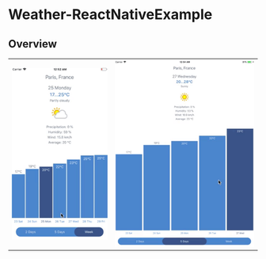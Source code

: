 # Weather-ReactNativeExample

## Overview

<table>
  <tr>
    <th>
      <img src="media/iphone.gif" width="220"/>
    </th>
    <th>
      <img src="media/ipad.gif" width="320"/>
    </th>
  </tr>
</table>
